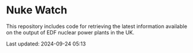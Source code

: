 # Nuke Watch

This repository includes code for retrieving the latest information available on the output of EDF nuclear power plants in the UK.

Last updated: 2024-09-24 05:13